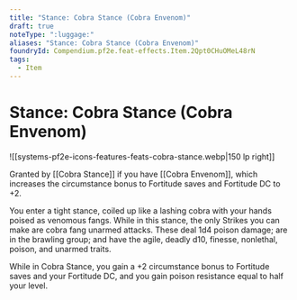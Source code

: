 ```yaml
---
title: "Stance: Cobra Stance (Cobra Envenom)"
draft: true
noteType: ":luggage:"
aliases: "Stance: Cobra Stance (Cobra Envenom)"
foundryId: Compendium.pf2e.feat-effects.Item.2Qpt0CHuOMeL48rN
tags:
  - Item
---
```


# Stance: Cobra Stance (Cobra Envenom)
![[systems-pf2e-icons-features-feats-cobra-stance.webp|150 lp right]]

Granted by [[Cobra Stance]] if you have [[Cobra Envenom]], which increases the circumstance bonus to Fortitude saves and Fortitude DC to +2.

You enter a tight stance, coiled up like a lashing cobra with your hands poised as venomous fangs. While in this stance, the only Strikes you can make are cobra fang unarmed attacks. These deal 1d4 poison damage; are in the brawling group; and have the agile, deadly d10, finesse, nonlethal, poison, and unarmed traits.

While in Cobra Stance, you gain a +2 circumstance bonus to Fortitude saves and your Fortitude DC, and you gain poison resistance equal to half your level.
